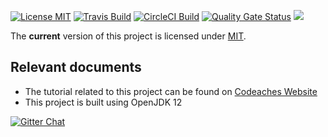 [![License MIT][MIT badge]][MIT]
[![Travis Build][Travis badge]][Travis]
[![CircleCI Build][CircleCI badge]][CircleCI]
[![Quality Gate Status][Quality Gate Status badge]][Quality Gate]
[![][Paypal Donate Img]][Paypal Donate Link]

The **current** version of this project is licensed under [MIT].

## Relevant documents

- The tutorial related to this project can be found on [Codeaches Website]
- This project is built using OpenJDK 12 

[![Gitter Chat][Gitter badge]][Gitter]

[MIT badge]: https://img.shields.io/:license-MIT%202.0-blue.svg
[MIT]: https://opensource.org/licenses/mit-license.php

[Paypal Donate Img]: https://www.paypalobjects.com/en_US/i/btn/btn_donate_SM.gif
[Paypal Donate Link]: https://www.paypal.com/cgi-bin/webscr?cmd=_donations&business=FLER29DWAYJ58&currency_code=USD&source=url

[Codeaches Website]: https://codeaches.com

[Travis badge]: https://img.shields.io/travis/codeaches/spring-boot-docker-examples/master.svg?label=Travis%20Code%20Build&style=flat
[Travis]: https://travis-ci.org/codeaches/spring-boot-docker-examples/builds

[CircleCI badge]: https://circleci.com/gh/codeaches/spring-boot-docker-examples.svg?style=svg
[CircleCI]: https://circleci.com/gh/codeaches/spring-boot-docker-examples

[Quality Gate Status badge]: https://sonarcloud.io/api/project_badges/measure?project=com.codeaches%3Aspring-boot-docker-examples&metric=alert_status
[Quality Gate]: https://sonarcloud.io/dashboard?id=com.codeaches%3Aspring-boot-docker-examples

[Gitter badge]: https://badges.gitter.im/Codeaches/spring-boot-docker-examples.svg
[Gitter]: https://gitter.im/Codeaches/spring-boot-docker-examples?utm_source=badge&utm_medium=badge&utm_campaign=pr-badge&utm_content=badge
